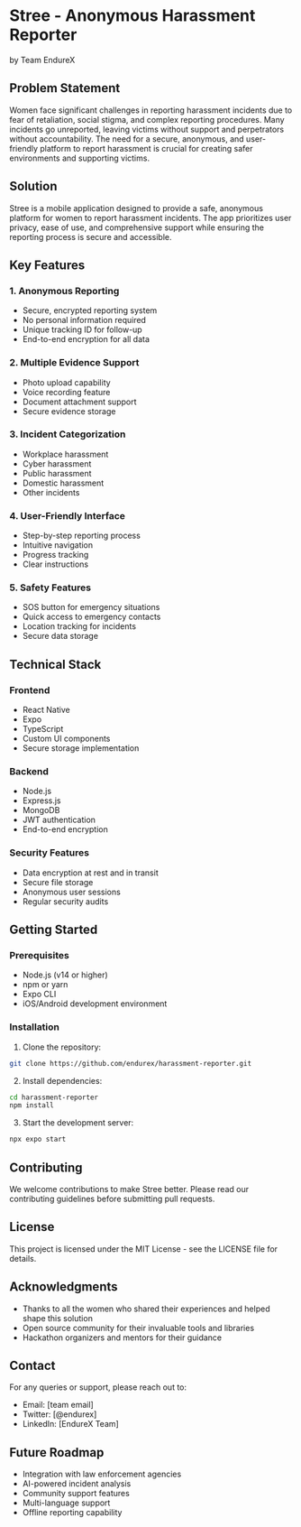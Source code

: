 # Stree - Anonymous Harassment Reporter
by Team EndureX

## Problem Statement
Women face significant challenges in reporting harassment incidents due to fear of retaliation, social stigma, and complex reporting procedures. Many incidents go unreported, leaving victims without support and perpetrators without accountability. The need for a secure, anonymous, and user-friendly platform to report harassment is crucial for creating safer environments and supporting victims.

## Solution
Stree is a mobile application designed to provide a safe, anonymous platform for women to report harassment incidents. The app prioritizes user privacy, ease of use, and comprehensive support while ensuring the reporting process is secure and accessible.

## Key Features

### 1. Anonymous Reporting
- Secure, encrypted reporting system
- No personal information required
- Unique tracking ID for follow-up
- End-to-end encryption for all data

### 2. Multiple Evidence Support
- Photo upload capability
- Voice recording feature
- Document attachment support
- Secure evidence storage

### 3. Incident Categorization
- Workplace harassment
- Cyber harassment
- Public harassment
- Domestic harassment
- Other incidents

### 4. User-Friendly Interface
- Step-by-step reporting process
- Intuitive navigation
- Progress tracking
- Clear instructions

### 5. Safety Features
- SOS button for emergency situations
- Quick access to emergency contacts
- Location tracking for incidents
- Secure data storage

## Technical Stack

### Frontend
- React Native
- Expo
- TypeScript
- Custom UI components
- Secure storage implementation

### Backend
- Node.js
- Express.js
- MongoDB
- JWT authentication
- End-to-end encryption

### Security Features
- Data encryption at rest and in transit
- Secure file storage
- Anonymous user sessions
- Regular security audits

## Getting Started

### Prerequisites
- Node.js (v14 or higher)
- npm or yarn
- Expo CLI
- iOS/Android development environment

### Installation
1. Clone the repository:
```bash
git clone https://github.com/endurex/harassment-reporter.git
```

2. Install dependencies:
```bash
cd harassment-reporter
npm install
```

3. Start the development server:
```bash
npx expo start
```



## Contributing
We welcome contributions to make Stree better. Please read our contributing guidelines before submitting pull requests.

## License
This project is licensed under the MIT License - see the LICENSE file for details.

## Acknowledgments
- Thanks to all the women who shared their experiences and helped shape this solution
- Open source community for their invaluable tools and libraries
- Hackathon organizers and mentors for their guidance

## Contact
For any queries or support, please reach out to:
- Email: [team email]
- Twitter: [@endurex]
- LinkedIn: [EndureX Team]

## Future Roadmap
- Integration with law enforcement agencies
- AI-powered incident analysis
- Community support features
- Multi-language support
- Offline reporting capability 
